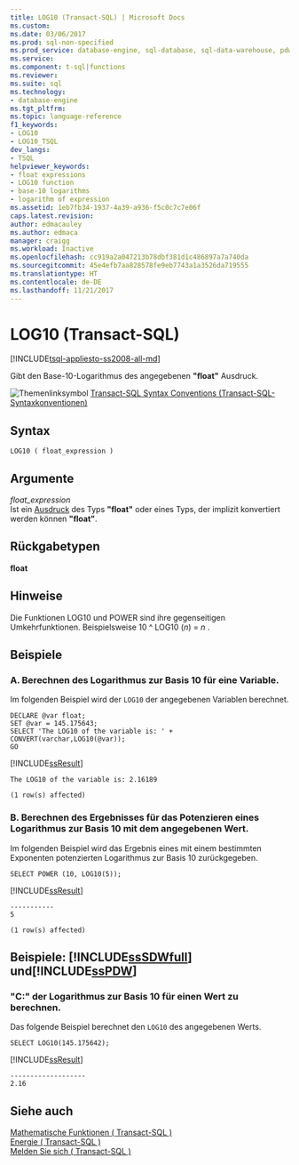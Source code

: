 ```yaml
---
title: LOG10 (Transact-SQL) | Microsoft Docs
ms.custom: 
ms.date: 03/06/2017
ms.prod: sql-non-specified
ms.prod_service: database-engine, sql-database, sql-data-warehouse, pdw
ms.service: 
ms.component: t-sql|functions
ms.reviewer: 
ms.suite: sql
ms.technology:
- database-engine
ms.tgt_pltfrm: 
ms.topic: language-reference
f1_keywords:
- LOG10
- LOG10_TSQL
dev_langs:
- TSQL
helpviewer_keywords:
- float expressions
- LOG10 function
- base-10 logarithms
- logarithm of expression
ms.assetid: 1eb7fb34-1937-4a39-a936-f5c0c7c7e06f
caps.latest.revision: 
author: edmacauley
ms.author: edmaca
manager: craigg
ms.workload: Inactive
ms.openlocfilehash: cc919a2a047213b78dbf381d1c486897a7a740da
ms.sourcegitcommit: 45e4efb7aa828578fe9eb7743a1a3526da719555
ms.translationtype: HT
ms.contentlocale: de-DE
ms.lasthandoff: 11/21/2017
---
```

# <a name="log10-transact-sql"></a>LOG10 (Transact-SQL)
[!INCLUDE[tsql-appliesto-ss2008-all-md](../../includes/tsql-appliesto-ss2008-all-md.md)]

  Gibt den Base-10-Logarithmus des angegebenen **"float"** Ausdruck.  
  
 ![Themenlinksymbol](../../database-engine/configure-windows/media/topic-link.gif "Topic link icon") [Transact-SQL Syntax Conventions (Transact-SQL-Syntaxkonventionen)](../../t-sql/language-elements/transact-sql-syntax-conventions-transact-sql.md)  
  
## <a name="syntax"></a>Syntax  
  
```  
LOG10 ( float_expression )  
```  
  
## <a name="arguments"></a>Argumente  
 *float_expression*  
 Ist ein [Ausdruck](../../t-sql/language-elements/expressions-transact-sql.md) des Typs **"float"** oder eines Typs, der implizit konvertiert werden können **"float"**.  
  
## <a name="return-types"></a>Rückgabetypen  
 **float**  
  
## <a name="remarks"></a>Hinweise  
 Die Funktionen LOG10 und POWER sind ihre gegenseitigen Umkehrfunktionen. Beispielsweise 10 ^ LOG10 (*n*) =  *n* .  
  
## <a name="examples"></a>Beispiele  
  
### <a name="a-calculating-the-base-10-logarithm-for-a-variable"></a>A. Berechnen des Logarithmus zur Basis 10 für eine Variable.  
 Im folgenden Beispiel wird der `LOG10` der angegebenen Variablen berechnet.  
  
```  
DECLARE @var float;  
SET @var = 145.175643;  
SELECT 'The LOG10 of the variable is: ' + CONVERT(varchar,LOG10(@var));  
GO  
```  
  
 [!INCLUDE[ssResult](../../includes/ssresult-md.md)]  
  
```  
The LOG10 of the variable is: 2.16189      
  
(1 row(s) affected)  
```  
  
### <a name="b-calculating-the-result-of-raising-a-base-10-logarithm-to-a-specified-power"></a>B. Berechnen des Ergebnisses für das Potenzieren eines Logarithmus zur Basis 10 mit dem angegebenen Wert.  
 Im folgenden Beispiel wird das Ergebnis eines mit einem bestimmten Exponenten potenzierten Logarithmus zur Basis 10 zurückgegeben.  
  
```  
SELECT POWER (10, LOG10(5));   
```  
  
 [!INCLUDE[ssResult](../../includes/ssresult-md.md)]  
  
```  
-----------  
5  
  
(1 row(s) affected)  
```  
  
## <a name="examples-includesssdwfullincludessssdwfull-mdmd-and-includesspdwincludessspdw-mdmd"></a>Beispiele: [!INCLUDE[ssSDWfull](../../includes/sssdwfull-md.md)] und[!INCLUDE[ssPDW](../../includes/sspdw-md.md)]  
  
### <a name="c-calculating-the-base-10-logarithm-for-a-value"></a>"C:" der Logarithmus zur Basis 10 für einen Wert zu berechnen.  
 Das folgende Beispiel berechnet den `LOG10` des angegebenen Werts.  
  
```  
SELECT LOG10(145.175642);  
```  
  
 [!INCLUDE[ssResult](../../includes/ssresult-md.md)]  
  
 ```
-------------------  
2.16
```  
  
## <a name="see-also"></a>Siehe auch  
 [Mathematische Funktionen &#40; Transact-SQL &#41;](../../t-sql/functions/mathematical-functions-transact-sql.md)   
 [Energie &#40; Transact-SQL &#41;](../../t-sql/functions/power-transact-sql.md)   
 [Melden Sie sich &#40; Transact-SQL &#41;](../../t-sql/functions/log-transact-sql.md)  
  
  

